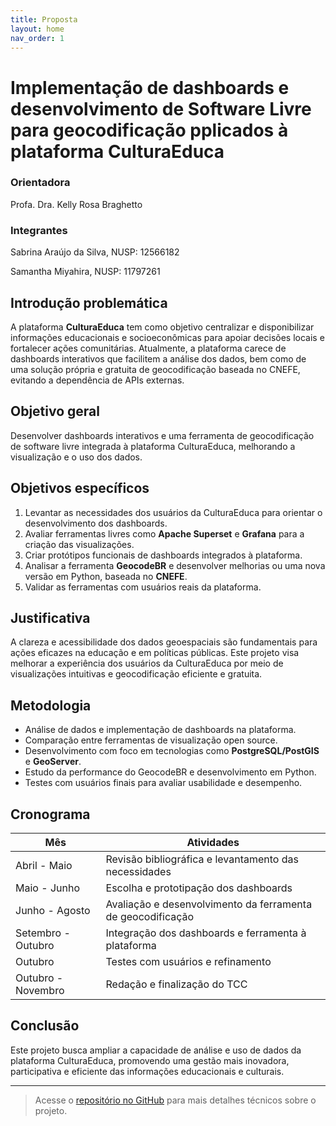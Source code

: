 ```yaml
---
title: Proposta
layout: home
nav_order: 1
---
```


# Implementação de dashboards e desenvolvimento de Software Livre para geocodificação pplicados à plataforma CulturaEduca

### Orientadora

Profa. Dra. Kelly Rosa Braghetto

### Integrantes

Sabrina Araújo da Silva, NUSP: 12566182

Samantha Miyahira, NUSP: 11797261

## Introdução problemática

A plataforma **CulturaEduca** tem como objetivo centralizar e disponibilizar informações educacionais e socioeconômicas para apoiar decisões locais e fortalecer ações comunitárias. Atualmente, a plataforma carece de dashboards interativos que facilitem a análise dos dados, bem como de uma solução própria e gratuita de geocodificação baseada no CNEFE, evitando a dependência de APIs externas.

## Objetivo geral

Desenvolver dashboards interativos e uma ferramenta de geocodificação de software livre integrada à plataforma CulturaEduca, melhorando a visualização e o uso dos dados.

## Objetivos específicos

1. Levantar as necessidades dos usuários da CulturaEduca para orientar o desenvolvimento dos dashboards.
2. Avaliar ferramentas livres como **Apache Superset** e **Grafana** para a criação das visualizações.
3. Criar protótipos funcionais de dashboards integrados à plataforma.
4. Analisar a ferramenta **GeocodeBR** e desenvolver melhorias ou uma nova versão em Python, baseada no **CNEFE**.
5. Validar as ferramentas com usuários reais da plataforma.

## Justificativa

A clareza e acessibilidade dos dados geoespaciais são fundamentais para ações eficazes na educação e em políticas públicas. Este projeto visa melhorar a experiência dos usuários da CulturaEduca por meio de visualizações intuitivas e geocodificação eficiente e gratuita.

## Metodologia

- Análise de dados e implementação de dashboards na plataforma.
- Comparação entre ferramentas de visualização open source.
- Desenvolvimento com foco em tecnologias como **PostgreSQL/PostGIS** e **GeoServer**.
- Estudo da performance do GeocodeBR e desenvolvimento em Python.
- Testes com usuários finais para avaliar usabilidade e desempenho.

## Cronograma

| Mês             | Atividades                                                                 |
|------------------|---------------------------------------------------------------------------|
| Abril - Maio     | Revisão bibliográfica e levantamento das necessidades                     |
| Maio - Junho     | Escolha e prototipação dos dashboards                                     |
| Junho - Agosto   | Avaliação e desenvolvimento da ferramenta de geocodificação               |
| Setembro - Outubro | Integração dos dashboards e ferramenta à plataforma                    |
| Outubro          | Testes com usuários e refinamento                                         |
| Outubro - Novembro | Redação e finalização do TCC                                           |

## Conclusão

Este projeto busca ampliar a capacidade de análise e uso de dados da plataforma CulturaEduca, promovendo uma gestão mais inovadora, participativa e eficiente das informações educacionais e culturais.

---

> Acesse o [repositório no GitHub](https://github.com/sabrizzs/tcc-culturaeduca) para mais detalhes técnicos sobre o projeto.
